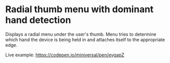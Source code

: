 # Radial thumb menu with dominant hand detection

Displays a radial menu under the user's thumb. Menu tries to determine which hand the device is being held in and attaches itself to the appropriate edge.

Live example: https://codepen.io/miniversal/pen/eygapZ
